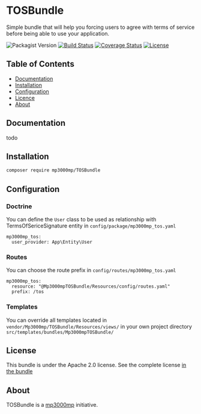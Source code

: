 # TOSBundle

Simple bundle that will help you forcing users to agree with terms of service before being able to use your application.

![Packagist Version](https://img.shields.io/packagist/v/mp3000mp/tos-bundle?color=%230273b3)
[![Build Status](https://travis-ci.org/mp3000mp/TOSBundle.svg?branch=master)](https://travis-ci.org/mp3000mp/TOSBundle)
[![Coverage Status](https://coveralls.io/repos/github/mp3000mp/TOSBundle/badge.svg?branch=master)](https://coveralls.io/github/mp3000mp/TOSBundle?branch=master)
[![License](https://img.shields.io/badge/License-Apache%202.0-blue.svg)](https://opensource.org/licenses/Apache-2.0)

 Table of Contents
 -----------------
 
  - [Documentation](#Documentation)
  - [Installation](#Installation)
  - [Configuration](#Configuration)
  - [Licence](#Licence)
  - [About](#About)

## Documentation

todo

## Installation

```sh
composer require mp3000mp/TOSBundle
```

## Configuration

### Doctrine

You can define the `User` class to be used as relationship with TermsOfSericeSignature entity in `config/package/mp3000mp_tos.yaml`
```
mp3000mp_tos:
  user_provider: App\Entity\User
```

### Routes

You can choose the route prefix in `config/routes/mp3000mp_tos.yaml`
```
mp3000mp_tos:
  resource: "@Mp3000mpTOSBundle/Resources/config/routes.yaml"
  prefix: /tos
```

### Templates

You can override all templates located in `vendor/Mp3000mp/TOSBundle/Resources/views/` in your own project directory `src/templates/bundles/Mp3000mpTOSBundle/`

## License

This bundle is under the Apache 2.0 license. See the complete license [in the bundle](LICENSE)

## About

TOSBundle is a [mp3000mp](https://github.com/mp3000mp) initiative.
